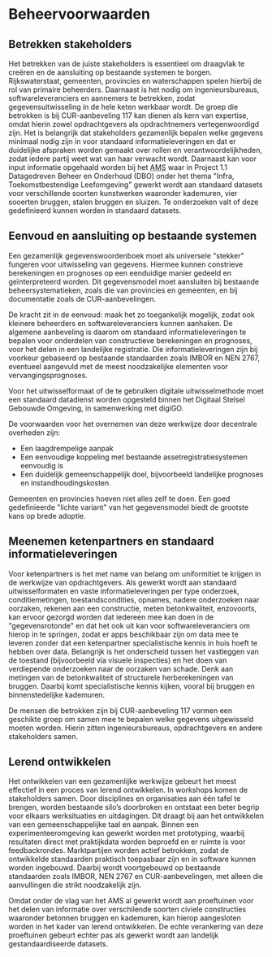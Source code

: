 # Beheervoorwaarden

## Betrekken stakeholders
Het betrekken van de juiste stakeholders is essentieel om draagvlak te creëren en de aansluiting op bestaande systemen te borgen. Rijkswaterstaat, gemeenten, provincies en waterschappen spelen hierbij de rol van primaire beheerders. Daarnaast is het nodig om ingenieursbureaus, softwareleveranciers en aannemers te betrekken, zodat gegevensuitwisseling in de hele keten werkbaar wordt. De groep die betrokken is bij CUR-aanbeveling 117 kan dienen als kern van expertise, omdat hierin zowel opdrachtgevers als opdrachtnemers vertegenwoordigd zijn. Het is belangrijk dat stakeholders gezamenlijk bepalen welke gegevens minimaal nodig zijn in voor standaard informatieleveringen en dat er duidelijke afspraken worden gemaakt over rollen en verantwoordelijkheden, zodat iedere partij weet wat van haar verwacht wordt. Daarnaast kan voor input informatie opgehaald worden bij het <abbr title="Amsterdam Institute for Metropolitan Studies">AMS</abbr> waar in Project 1.1 Datagedreven Beheer en Onderhoud (DBO) onder het thema "Infra, Toekomstbestendige Leefomgeving" gewerkt wordt aan standaard datasets voor verschillende soorten kunstwerken waaronder kademuren, vier sooerten bruggen, stalen bruggen en sluizen. Te onderzoeken valt of deze gedefinieerd kunnen worden in standaard datasets.

## Eenvoud en aansluiting op bestaande systemen
Een gezamenlijk gegevenswoordenboek moet als universele "stekker" fungeren voor uitwisseling van gegevens. Hiermee kunnen constrieve berekeningen en prognoses op een eenduidige manier gedeeld en geïnterpreteerd worden. Dit gegevensmodel moet aansluiten bij bestaande beheersystematieken, zoals die van provincies en gemeenten, en bij documentatie zoals de CUR-aanbevelingen. 

De kracht zit in de eenvoud: maak het zo toegankelijk mogelijk, zodat ook kleinere beheerders en softwareleveranciers kunnen aanhaken. De algemene aanbeveling is daarom om standaard informatieleveringen te bepalen voor onderdelen van constructieve berekeningen en prognoses, voor het delen in een landelijke registratie. Die informatieleveringen zijn bij voorkeur gebaseerd op bestaande standaarden zoals IMBOR en NEN 2767, eventueel aangevuld met de meest noodzakelijke elementen voor vervangingsprognoses. 

Voor het uitwisselformaat of de te gebruiken digitale uitwisselmethode moet een standaard datadienst worden opgesteld binnen het Digitaal Stelsel Gebouwde Omgeving, in samenwerking met digiGO.

De voorwaarden voor het overnemen van deze werkwijze door decentrale overheden zijn: 
* Een laagdrempelige aanpak
* Een eenvoudige koppeling met bestaande assetregistratiesystemen eenvoudig is 
* Een duidelijk gemeenschappelijk doel, bijvoorbeeld landelijke prognoses en instandhoudingskosten.

Gemeenten en provincies hoeven niet alles zelf te doen. Een goed gedefinieerde "lichte variant" van het gegevensmodel biedt de grootste kans op brede adoptie. 

## Meenemen ketenpartners en standaard informatieleveringen
Voor ketenpartners is het met name van belang om uniformitiet te krijgen in de werkwijze van opdrachtgevers. Als gewerkt wordt aan standaard uitwisselformaten en vaste informatieleveringen per type onderzoek, conditiemetingen, toestandscondities, opnames, nadere onderzoeken naar oorzaken, rekenen aan een constructie, meten betonkwaliteit, enzovoorts, kan ervoor gezorgd worden dat iedereen mee kan doen in de "gegevensrotonde" en dat het ook uit kan voor softwareleveranciers om hierop in te springen, zodat er apps beschikbaar zijn om data mee te leveren zonder dat een ketenpartner specialistische kennis in huis hoeft te hebben over data. Belangrijk is het onderscheid tussen het vastleggen van de toestand (bijvoorbeeld via visuele inspecties) en het doen van verdiepende onderzoeken naar de oorzaken van schade. Denk aan metingen van de betonkwaliteit of structurele herberekeningen van bruggen. Daarbij komt specialistische kennis kijken, vooral bij bruggen en binnenstedelijke kademuren. 

De mensen die betrokken zijn bij CUR-aanbeveling 117 vormen een geschikte groep om samen mee te bepalen welke gegevens uitgewisseld moeten worden. Hierin zitten ingenieursbureaus, opdrachtgevers en andere stakeholders samen. 

## Lerend ontwikkelen
Het ontwikkelen van een gezamenlijke werkwijze gebeurt het meest effectief in een proces van lerend ontwikkelen. In workshops komen de stakeholders samen. Door disciplines en organisaties aan één tafel te brengen, worden bestaande silo’s doorbroken en ontstaat een beter begrip voor elkaars werksituaties en uitdagingen. Dit draagt bij aan het ontwikkelen van een gemeenschappelijke taal en aanpak. Binnen een experimenteeromgeving kan gewerkt worden met prototyping, waarbij resultaten direct met praktijkdata worden beproefd en er ruimte is voor feedbackrondes. Marktpartijen worden actief betrokken, zodat de ontwikkelde standaarden praktisch toepasbaar zijn en in software kunnen worden ingebouwd. Daarbij wordt voortgebouwd op bestaande standaarden zoals IMBOR, NEN 2767 en CUR-aanbevelingen, met alleen die aanvullingen die strikt noodzakelijk zijn.

Omdat onder de vlag van het AMS al gewerkt wordt aan proeftuinen voor het delen van informatie over verschilende soorten civiele constructies waaronder betonnen bruggen en kademuren, kan hierop aangesloten worden in het kader van lerend ontwikkelen. De echte verankering van deze proeftuinen gebeurt echter pas als gewerkt wordt aan landelijk gestandaardiseerde datasets. 


